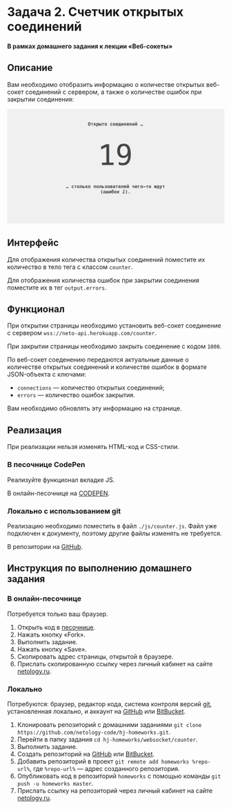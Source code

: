 # Задача 2. Счетчик открытых соединений

#### В рамках домашнего задания к лекции «Веб-сокеты»

## Описание

Вам необходимо отобразить информацию о количестве открытых веб-сокет соединений с сервером, а также о количестве ошибок при закрытии соединения:

![Счётчик](./res/preview.png)

## Интерфейс

Для отображения количества открытых соединений поместите их количество в тело тега с классом `counter`.

Для отображения количества ошибок при закрытии соединения поместите их в тег `output.errors`.

## Функционал

При открытии страницы необходимо установить веб-сокет соединение с сервером `wss://neto-api.herokuapp.com/counter`.

При закрытии страницы необходимо закрыть соединение с кодом `1000`.

По веб-сокет соеденению передаются актуальные данные о количестве открытых соединений и количестве ошибок в формате JSON-объекта с ключами:
- `connections` — количество открытых соединений;
- `errors` — количество ошибок закрытия.

Вам необходимо обновлять эту информацию на странице.

## Реализация

При реализации нельзя изменять HTML-код и CSS-стили.

### В песочнице CodePen

Реализуйте функционал вкладке JS.

В онлайн-песочнице на [CODEPEN](https://codepen.io/dfitiskin/pen/awPoaw).

### Локально с использованием git

Реализацию необходимо поместить в файл `./js/counter.js`. Файл уже подключен к документу, поэтому другие файлы изменять не требуется.

В репозитории на [GitHub](https://github.com/netology-code/hj-homeworks/tree/master/websocket/counter).

## Инструкция по выполнению домашнего задания

### В онлайн-песочнице

Потребуется только ваш браузер.

1. Открыть код в [песочнице](https://codepen.io/dfitiskin/pen/awPoaw).
2. Нажать кнопку «Fork».
3. Выполнить задание.
4. Нажать кнопку «Save».
5. Скопировать адрес страницы, открытой в браузере.
6. Прислать скопированную ссылку через личный кабинет на сайте [netology.ru](http://netology.ru/).    

### Локально

Потребуются: браузер, редактор кода, система контроля версий [git](https://git-scm.com), установленная локально, и аккаунт на [GitHub](https://github.com/) или [BitBucket](https://bitbucket.org/).

1. Клонировать репозиторий с домашними заданиями `git clone https://github.com/netology-code/hj-homeworks.git`.
2. Перейти в папку задания `cd hj-homeworks/websocket/counter`.
3. Выполнить задание.
4. Создать репозиторий на [GitHub](https://github.com/) или [BitBucket](https://bitbucket.org/).
5. Добавить репозиторий в проект `git remote add homeworks %repo-url%`, где `%repo-url%` — адрес созданного репозитория.
6. Опубликовать код в репозиторий `homeworks` с помощью команды `git push -u homeworks master`.
7. Прислать ссылку на репозиторий через личный кабинет на сайте [netology.ru](http://netology.ru/).
